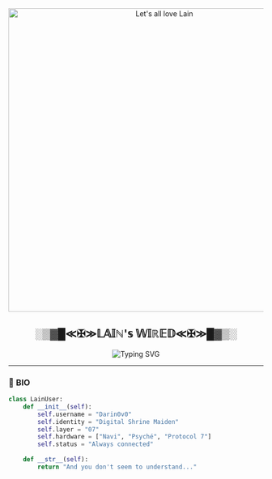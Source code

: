 <div align="center">
  <img src="https://fauux.neocities.org/LainDiss3.gif" width="600" alt="Let's all love Lain">
  
  <!-- Glitch text -->
  <h2> 
    ░▒▓█≪✠≫𝕃𝔸𝕀ℕ'𝕤 𝕎𝕀ℝ𝔼𝔻≪✠≫█▓▒░
  </h2>
  
  ![Typing SVG](https://readme-typing-svg.demolab.com?font=Roboto+Mono&weight=600&pause=1000&color=7F16EE&width=435&lines=CONNECTING+TO+THE+WIRED...;PROTOCOL+7+ACTIVATED;YOU+DON'T+SEEM+TO+UNDERSTAND)
</div>

---

### 💾 **BIO**  
```python
class LainUser:
    def __init__(self):
        self.username = "Darin0v0"
        self.identity = "Digital Shrine Maiden"
        self.layer = "07"
        self.hardware = ["Navi", "Psyché", "Protocol 7"]
        self.status = "Always connected"
    
    def __str__(self):
        return "And you don't seem to understand..."
